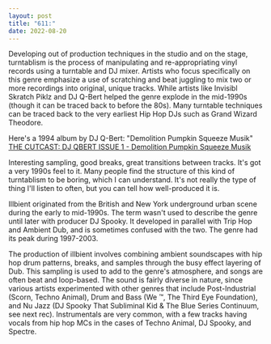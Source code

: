 ```yaml
---
layout: post
title: "611:"
date: 2022-08-20
---
```


Developing out of production techniques in the studio and on the stage, turntablism is the process of manipulating and re-appropriating vinyl records using a turntable and DJ mixer. Artists who focus specifically on this genre emphasize a use of scratching and beat juggling to mix two or more recordings into original, unique tracks. While artists like Invisibl Skratch Piklz and DJ Q-Bert helped the genre explode in the mid-1990s (though it can be traced back to before the 80s). Many turntable techniques can be traced back to the very earliest Hip Hop DJs such as Grand Wizard Theodore.

Here's a 1994 album by DJ Q-Bert: "Demolition Pumpkin Squeeze Musik"  
[THE CUTCAST: DJ QBERT ISSUE 1 \- Demolition Pumpkin Squeeze Musik](https://youtu.be/Vnqsiufbku8)

Interesting sampling, good breaks, great transitions between tracks. It's got a very 1990s feel to it. Many people find the structure of this kind of turntablism to be boring, which I can understand. It's not really the type of thing I'll listen to often, but you can tell how well-produced it is.

Illbient originated from the British and New York underground urban scene during the early to mid-1990s. The term wasn't used to describe the genre until later with producer DJ Spooky. It developed in parallel with Trip Hop and Ambient Dub, and is sometimes confused with the two. The genre had its peak during 1997-2003.

The production of illbient involves combining ambient soundscapes with hip hop drum patterns, breaks, and samples through the busy effect layering of Dub. This sampling is used to add to the genre's atmosphere, and songs are often beat and loop-based. The sound is fairly diverse in nature, since various artists experimented with other genres that include Post-Industrial (Scorn, Techno Animal), Drum and Bass (We ™, The Third Eye Foundation), and Nu Jazz (DJ Spooky That Subliminal Kid & The Blue Series Continuum, see next rec). Instrumentals are very common, with a few tracks having vocals from hip hop MCs in the cases of Techno Animal, DJ Spooky, and Spectre.
